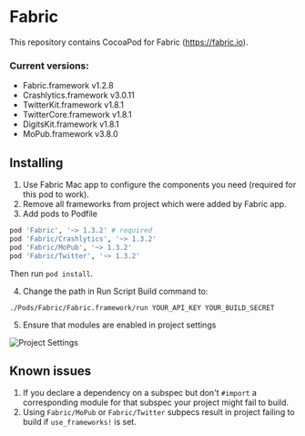 Fabric
======
This repository contains CocoaPod for Fabric (https://fabric.io).

### Current versions:
* Fabric.framework v1.2.8
* Crashlytics.framework v3.0.11
* TwitterKit.framework v1.8.1
* TwitterCore.framework v1.8.1
* DigitsKit.framework v1.8.1
* MoPub.framework v3.8.0

## Installing
1. Use Fabric Mac app to configure the components you need (required for this pod to work).
2. Remove all frameworks from project which were added by Fabric app.
3. Add pods to Podfile

  ```ruby
pod 'Fabric', '~> 1.3.2' # required
pod 'Fabric/Crashlytics', '~> 1.3.2'
pod 'Fabric/MoPub', '~> 1.3.2'
pod 'Fabric/Twitter', '~> 1.3.2'
```

  Then run `pod install`.

4. Change the path in Run Script Build command to:

  `./Pods/Fabric/Fabric.framework/run YOUR_API_KEY YOUR_BUILD_SECRET`

5. Ensure that modules are enabled in project settings

![Project Settings](http://i.imgur.com/frp4NiM.png)

## Known issues

1. If you declare a dependency on a subspec but don't `#import` a corresponding module for that subspec your project might fail to build.
2. Using `Fabric/MoPub` or `Fabric/Twitter` subpecs result in project failing to build if `use_frameworks!` is set.
